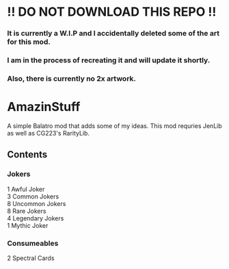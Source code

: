 # !! DO NOT DOWNLOAD THIS REPO !! 
### It is currently a W.I.P and I accidentally deleted some of the art for this mod.
### I am in the process of recreating it and will update it shortly.
### Also, there is currently no 2x artwork.

# AmazinStuff
A simple Balatro mod that adds some of my ideas. This mod requries JenLib as well as CG223's RarityLib.

## Contents

### Jokers
1 Awful Joker  
3 Common Jokers  
8 Uncommon Jokers  
8 Rare Jokers  
4 Legendary Jokers  
1 Mythic Joker  

### Consumeables
2 Spectral Cards

